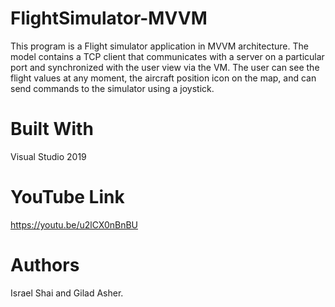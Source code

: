 # FlightSimulator-MVVM
This program is a Flight simulator application in MVVM architecture. 
The model contains a TCP client that communicates with a server on a particular port and synchronized with the user view via the VM.
The user can see the flight values at any moment, the aircraft position icon on the map, and can send commands to the simulator using a joystick.

# Built With

Visual Studio 2019 

# YouTube Link

https://youtu.be/u2lCX0nBnBU

# Authors

Israel Shai and Gilad Asher.


